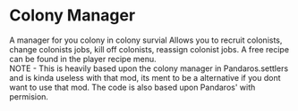 # Colony Manager
A manager for you colony in colony survial Allows you to recruit colonists, change colonists jobs, kill off colonists, reassign colonist jobs. A free recipe can be found in the player recipe menu.  
NOTE - This is heavily based upon the colony manager in Pandaros.settlers and is kinda useless with that mod, its ment to be a alternative if you dont want to use that mod. The code is also based upon Pandaros' with permision.